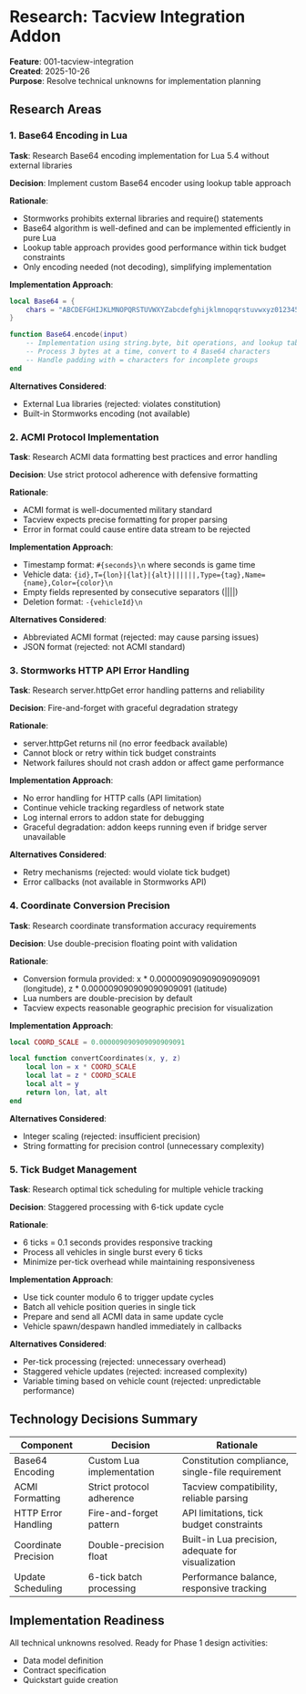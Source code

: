 # Research: Tacview Integration Addon

**Feature**: 001-tacview-integration  
**Created**: 2025-10-26  
**Purpose**: Resolve technical unknowns for implementation planning

## Research Areas

### 1. Base64 Encoding in Lua

**Task**: Research Base64 encoding implementation for Lua 5.4 without external libraries

**Decision**: Implement custom Base64 encoder using lookup table approach

**Rationale**:

- Stormworks prohibits external libraries and require() statements
- Base64 algorithm is well-defined and can be implemented efficiently in pure Lua
- Lookup table approach provides good performance within tick budget constraints
- Only encoding needed (not decoding), simplifying implementation

**Implementation Approach**:

```lua
local Base64 = {
    chars = "ABCDEFGHIJKLMNOPQRSTUVWXYZabcdefghijklmnopqrstuvwxyz0123456789+/"
}

function Base64.encode(input)
    -- Implementation using string.byte, bit operations, and lookup table
    -- Process 3 bytes at a time, convert to 4 Base64 characters
    -- Handle padding with = characters for incomplete groups
end
```

**Alternatives Considered**:

- External Lua libraries (rejected: violates constitution)
- Built-in Stormworks encoding (not available)

### 2. ACMI Protocol Implementation

**Task**: Research ACMI data formatting best practices and error handling

**Decision**: Use strict protocol adherence with defensive formatting

**Rationale**:

- ACMI format is well-documented military standard
- Tacview expects precise formatting for proper parsing
- Error in format could cause entire data stream to be rejected

**Implementation Approach**:

- Timestamp format: `#{seconds}\n` where seconds is game time
- Vehicle data: `{id},T={lon}|{lat}|{alt}||||||,Type={tag},Name={name},Color={color}\n`
- Empty fields represented by consecutive separators (||||)
- Deletion format: `-{vehicleId}\n`

**Alternatives Considered**:

- Abbreviated ACMI format (rejected: may cause parsing issues)
- JSON format (rejected: not ACMI standard)

### 3. Stormworks HTTP API Error Handling

**Task**: Research server.httpGet error handling patterns and reliability

**Decision**: Fire-and-forget with graceful degradation strategy

**Rationale**:

- server.httpGet returns nil (no error feedback available)
- Cannot block or retry within tick budget constraints
- Network failures should not crash addon or affect game performance

**Implementation Approach**:

- No error handling for HTTP calls (API limitation)
- Continue vehicle tracking regardless of network state
- Log internal errors to addon state for debugging
- Graceful degradation: addon keeps running even if bridge server unavailable

**Alternatives Considered**:

- Retry mechanisms (rejected: would violate tick budget)
- Error callbacks (not available in Stormworks API)

### 4. Coordinate Conversion Precision

**Task**: Research coordinate transformation accuracy requirements

**Decision**: Use double-precision floating point with validation

**Rationale**:

- Conversion formula provided: x * 0.000009090909090909091 (longitude), z * 0.000009090909090909091 (latitude)
- Lua numbers are double-precision by default
- Tacview expects reasonable geographic precision for visualization

**Implementation Approach**:

```lua
local COORD_SCALE = 0.000009090909090909091

local function convertCoordinates(x, y, z)
    local lon = x * COORD_SCALE
    local lat = z * COORD_SCALE
    local alt = y
    return lon, lat, alt
end
```

**Alternatives Considered**:

- Integer scaling (rejected: insufficient precision)
- String formatting for precision control (unnecessary complexity)

### 5. Tick Budget Management

**Task**: Research optimal tick scheduling for multiple vehicle tracking

**Decision**: Staggered processing with 6-tick update cycle

**Rationale**:

- 6 ticks = 0.1 seconds provides responsive tracking
- Process all vehicles in single burst every 6 ticks
- Minimize per-tick overhead while maintaining responsiveness

**Implementation Approach**:

- Use tick counter modulo 6 to trigger update cycles
- Batch all vehicle position queries in single tick
- Prepare and send all ACMI data in same update cycle
- Vehicle spawn/despawn handled immediately in callbacks

**Alternatives Considered**:

- Per-tick processing (rejected: unnecessary overhead)
- Staggered vehicle updates (rejected: increased complexity)
- Variable timing based on vehicle count (rejected: unpredictable performance)

## Technology Decisions Summary

| Component            | Decision                  | Rationale                                          |
| -------------------- | ------------------------- | -------------------------------------------------- |
| Base64 Encoding      | Custom Lua implementation | Constitution compliance, single-file requirement   |
| ACMI Formatting      | Strict protocol adherence | Tacview compatibility, reliable parsing            |
| HTTP Error Handling  | Fire-and-forget pattern   | API limitations, tick budget constraints           |
| Coordinate Precision | Double-precision float    | Built-in Lua precision, adequate for visualization |
| Update Scheduling    | 6-tick batch processing   | Performance balance, responsive tracking           |

## Implementation Readiness

All technical unknowns resolved. Ready for Phase 1 design activities:

- Data model definition
- Contract specification
- Quickstart guide creation
